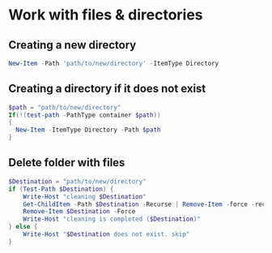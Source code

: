 # Work with files & directories

## Creating a new directory
```powershell
New-Item -Path 'path/to/new/directory' -ItemType Directory
```

## Creating a directory if it does not exist
```powershell
$path = "path/to/new/directory"
If(!(test-path -PathType container $path))
{
  New-Item -ItemType Directory -Path $path
}
```

## Delete folder with files
```powershell
$Destination = "path/to/new/directory"
if (Test-Path $Destination) {
    Write-Host "cleaning $Destination"
    Get-ChildItem -Path $Destination -Recurse | Remove-Item -force -recurse -Verbose
    Remove-Item $Destination -Force
    Write-Host "cleaning is completed ($Destination)"
} else {
    Write-Host "$Destination does not exist. skip"
}
```